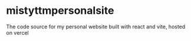 # mistyttmpersonalsite
The code source for my personal website built with react and vite, hosted on vercel
